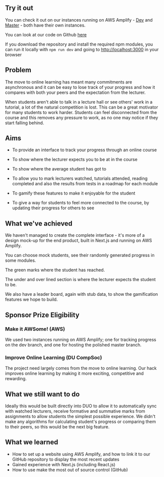 ## Try it out

You can check it out on our instances running on AWS Amplify - [Dev](https://dev.d3jn2is8vx7q5l.amplifyapp.com/) and [Master](https://master.d3jn2is8vx7q5l.amplifyapp.com/) - both have their own instances.

You can look at our code on Github [here](https://github.com/SimpsonThomas/durhack-tracker)

If you download the repository and install the required npm modules, you can run it locally with `npm run dev` and going to [http://localhost:3000](http://localhost:3000) in your browser


## Problem

The move to online learning has meant many commitments are asynchronous and it can be easy to lose track of your progress and how it compares with both your peers and the expectation from the lecturer.

When students aren't able to talk in a lecture hall or see others' work in a tutorial, a lot of the natural competition is lost. This can be a great motivator for many students to work harder. Students can feel disconnected from the course and this removes any pressure to work, as no one may notice if they start falling behind.


## Aims
- To provide an interface to track your progress through an online course

- To show where the lecturer expects you to be at in the course

- To show where the average student has got to

- To allow you to mark lecturers watched, tutorials attended, reading completed and also the results from tests in a roadmap for each module

- To gamify these features to make it enjoyable for the student

- To give a way for students to feel more connected to the course, by updating their progress for others to see


## What we've achieved
We haven't managed to create the complete interface - it's more of a design mock-up for the end product, built in Next.js and running on AWS Amplify.

You can choose mock students, see their randomly generated progress in some modules.

The green marks where the student has reached.

The under and over lined section is where the lecturer expects the student to be.

We also have a leader board, again with stub data, to show the gamification features we hope to build.

## Sponsor Prize Eligibility

### Make it AWSome! (AWS)
We used two instances running on AWS Amplify; one for tracking progress on the dev branch, and one for hosting the polished master branch.

### Improve Online Learning (DU CompSoc)
The project need largely comes from the move to online learning. Our hack improves online learning by making it more exciting, competitive and rewarding.

## What we still want to do
Ideally this would be built directly into DUO to allow it to automatically sync with watched lecturers, receive formative and summative marks from assignments to allow students the simplest possible experience. We didn't make any algorithms for calculating student's progress or comparing them to their peers, so this would be the next big feature.

## What we learned
- How to set up a website using AWS Amplify, and how to link it to our GitHub repository to display the most recent updates
- Gained experience with Next.js (including React.js)
- How to use make the most out of source control (GitHub)
